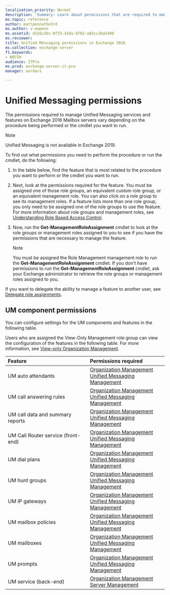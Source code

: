 ```yaml
---
localization_priority: Normal
description: 'Summary: Learn about permissions that are required to manage Unified Messaging services and features in Exchange Server 2016.'
ms.topic: reference
author: mattpennathe3rd
ms.author: v-mapenn
ms.assetid: d326c3bc-8f33-434a-bf02-a83cc26a5498
ms.reviewer:
title: Unified Messaging permissions in Exchange 2016
ms.collection: exchange-server
f1.keywords:
- NOCSH
audience: ITPro
ms.prod: exchange-server-it-pro
manager: serdars

---
```


# Unified Messaging permissions

The permissions required to manage Unified Messaging services and features on Exchange 2016 Mailbox servers vary depending on the procedure being performed or the cmdlet you want to run.

> [!NOTE]
> Unified Messaging is not available in Exchange 2019.

To find out what permissions you need to perform the procedure or run the cmdlet, do the following:

1. In the table below, find the feature that is most related to the procedure you want to perform or the cmdlet you want to run.

2. Next, look at the permissions required for the feature. You must be assigned one of those role groups, an equivalent custom role group, or an equivalent management role. You can also click on a role group to see its management roles. If a feature lists more than one role group, you only need to be assigned one of the role groups to use the feature. For more information about role groups and management roles, see [Understanding Role Based Access Control](https://docs.microsoft.com/exchange/understanding-role-based-access-control-exchange-2013-help).

3. Now, run the **Get-ManagementRoleAssignment** cmdlet to look at the role groups or management roles assigned to you to see if you have the permissions that are necessary to manage the feature.

    > [!NOTE]
    > You must be assigned the Role Management management role to run the **Get-ManagementRoleAssignment** cmdlet. If you don't have permissions to run the **Get-ManagementRoleAssignment** cmdlet, ask your Exchange administrator to retrieve the role groups or management roles assigned to you.

If you want to delegate the ability to manage a feature to another user, see [Delegate role assignments](https://docs.microsoft.com/exchange/delegate-role-assignments-exchange-2013-help).

## UM component permissions

You can configure settings for the UM components and features in the following table.

Users who are assigned the View-Only Management role group can view the configuration of the features in the following table. For more information, see [View-only Organization Management](https://docs.microsoft.com/exchange/view-only-organization-management-exchange-2013-help).

|**Feature**|**Permissions required**|
|:-----|:-----|
|UM auto attendants|[Organization Management](https://docs.microsoft.com/exchange/organization-management-exchange-2013-help) <br/> [Unified Messaging Management](https://docs.microsoft.com/exchange/um-management-exchange-2013-help)|
|UM call answering rules|[Organization Management](https://docs.microsoft.com/exchange/organization-management-exchange-2013-help) <br/> [Unified Messaging Management](https://docs.microsoft.com/exchange/um-management-exchange-2013-help)|
|UM call data and summary reports|[Organization Management](https://docs.microsoft.com/exchange/organization-management-exchange-2013-help) <br/> [Unified Messaging Management](https://docs.microsoft.com/exchange/um-management-exchange-2013-help)|
|UM Call Router service (front-end)|[Organization Management](https://docs.microsoft.com/exchange/organization-management-exchange-2013-help) <br/> [Unified Messaging Management](https://docs.microsoft.com/exchange/um-management-exchange-2013-help)|
|UM dial plans|[Organization Management](https://docs.microsoft.com/exchange/organization-management-exchange-2013-help) <br/> [Unified Messaging Management](https://docs.microsoft.com/exchange/um-management-exchange-2013-help)|
|UM hunt groups|[Organization Management](https://docs.microsoft.com/exchange/organization-management-exchange-2013-help) <br/> [Unified Messaging Management](https://docs.microsoft.com/exchange/um-management-exchange-2013-help)|
|UM IP gateways|[Organization Management](https://docs.microsoft.com/exchange/organization-management-exchange-2013-help) <br/> [Unified Messaging Management](https://docs.microsoft.com/exchange/um-management-exchange-2013-help)|
|UM mailbox policies|[Organization Management](https://docs.microsoft.com/exchange/organization-management-exchange-2013-help) <br/> [Unified Messaging Management](https://docs.microsoft.com/exchange/um-management-exchange-2013-help)|
|UM mailboxes|[Organization Management](https://docs.microsoft.com/exchange/organization-management-exchange-2013-help) <br/> [Unified Messaging Management](https://docs.microsoft.com/exchange/um-management-exchange-2013-help)|
|UM prompts|[Organization Management](https://docs.microsoft.com/exchange/organization-management-exchange-2013-help) <br/> [Unified Messaging Management](https://docs.microsoft.com/exchange/um-management-exchange-2013-help)|
|UM service (back-end)|[Organization Management](https://docs.microsoft.com/exchange/organization-management-exchange-2013-help) <br/> [Server Management](https://docs.microsoft.com/exchange/server-management-exchange-2013-help)|
